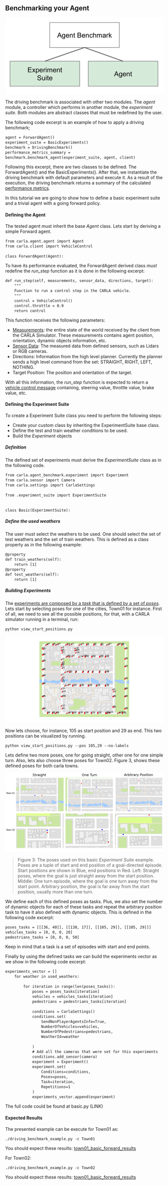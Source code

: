 Benchmarking your Agent
---------------------------

![Benchmark_structure](img/benchmark_diagram_small.png )

The driving benchmark is associated with other two modules.
The *agent* module, a controller which performs in 
another module, the *experiment suite*.
Both modules are abstract classes that must be redefined by
the user.

The following code excerpt is
an example of how to apply a driving benchmark;

    agent = ForwardAgent() 
    experiment_suite = BasicExperiments()
    benchmark = DrivingBenchmark() 
    performance_metrics_summary = benchmark.benchmark_agent(experiment_suite, agent, client)


Following this excerpt, there are two classes to be defined.
The ForwardAgent() and the BasicExperiments().
After that, we instantiate the driving benchmark with default parameters
and execute it. As a result of the execution, the driving benchmark
returns a summary of the calculated [performance metrics](benchmark_metrics.md).

In this tutorial we are going to show how to define 
a basic experiment suite and a trivial agent with a going
forward policy.


#### Defining the Agent

The tested agent must  inherit the base *Agent* class.
Lets start by deriving a simple Forward agent. 

    from carla.agent.agent import Agent
    from carla.client import VehicleControl
    
    class ForwardAgent(Agent):


To have its performance evaluated, the ForwardAgent derived class _must_ 
redefine the *run_step* function as it is done in the following excerpt:

    def run_step(self, measurements, sensor_data, directions, target):
        """
        Function to run a control step in the CARLA vehicle.
	    """
        control = VehicleControl()
        control.throttle = 0.9
        return control


This function receives the following parameters:
 
 * [Measurements](measurements.md): the entire state of the world received
 by the client from the CARLA Simulator. These measurements contains agent position, orientation,
 dynamic objects information, etc.
 * [Sensor Data](cameras_and_sensors.md): The measured data from defined sensors, 
 such as Lidars or RGB cameras.
 * Directions: Information from the high level planner. Currently the planner sends
 a high level command from the set: STRAIGHT, RIGHT, LEFT, NOTHING.
 * Target Position: The position and orientation of the target.
 
 With all this information, the *run_step* function is expected 
 to return a [vehicle control message](measurements.md) containing, 
 steering value, throttle value, brake value, etc.



#### Defining the Experiment Suite


To create a Experiment Suite class you need to perform
the following steps:

* Create your custom class by inheriting the ExperimentSuite base class.
* Define the test and train weather conditions to be used.
* Build the *Experiment* objects 



##### Definition


The defined set of experiments must derive the *ExperimentSuite* class
as in the following code. 

    from carla.agent_benchmark.experiment import Experiment
    from carla.sensor import Camera
    from carla.settings import CarlaSettings
    
    from .experiment_suite import ExperimentSuite
    
    
    class Basic(ExperimentSuite):
    
##### Define the used weathers

The user must select the weathers to be used. One should select the set
of test weathers and the set of train weathers. This is defined as a
class property as in the following example:

    @property
    def train_weathers(self):
        return [1]
    @property
    def test_weathers(self):
        return [1]
        

##### Building Experiments

The [experiments are composed by a *task* that is defined by a set of *poses*](benchmark_structure.md).
Lets start by selecting poses for one of the cities, Town01 for instance.
 First of all, we need to see all the possible positions, for that, with
  a CARLA simulator running in a terminal, run:
    
    python view_start_positions.py
 
 ![town01_positions](img/town01_positions.png)
 
  
  
Now lets choose, for instance, 105 as start position and 29
as end. This two positions can be visualized by running. 
    
    python view_start_positions.py --pos 105,29 --no-labels



 Lets define
two more poses, one for going straight, other one for one simple turn.
Also, lets also choose three poses for Town02.
Figure 3, shows these defined poses for both carla towns.


 ![town01_positions](img/initial_positions.png)
 >Figure 3: The poses used on this basic *Experiment Suite* example. Poses are
 a tuple of start and end position of a goal-directed episode. Start positions are
 shown in Blue, end positions in Red. Left: Straight poses,
 where the goal is just straight away from the start position. Middle: One turn
 episode, where the goal is one turn away from the start point. Arbitrary position,
 the goal is far away from the start position, usually more than one turn.


We define each of this defined poses as tasks. Plus, we also set
the number of dynamic objects for each of these tasks and repeat
the arbitrary position task to have it also defined with dynamic
objects. This is defined
in the following code excerpt:
    
    poses_tasks = [[[36, 40]], [[138, 17]], [[105, 29]], [[105, 29]]]
    vehicles_tasks = [0, 0, 0, 20]
    pedestrians_tasks = [0, 0, 0, 50]

Keep in mind that a task is a set of episodes with start and end points.

Finally by using the defined tasks we can build the experiments
vector as we show in the following code excerpt:

```
experiments_vector = []
    for weather in used_weathers:

        for iteration in range(len(poses_tasks)):
            poses = poses_tasks[iteration]
            vehicles = vehicles_tasks[iteration]
            pedestrians = pedestrians_tasks[iteration]
    
            conditions = CarlaSettings()
            conditions.set(
                SendNonPlayerAgentsInfo=True,
                NumberOfVehicles=vehicles,
                NumberOfPedestrians=pedestrians,
                WeatherId=weather
    
            )
            # Add all the cameras that were set for this experiments
            conditions.add_sensor(camera)
            experiment = Experiment()
            experiment.set(
                Conditions=conditions,
                Poses=poses,
                Task=iteration,
                Repetitions=1
            )
            experiments_vector.append(experiment)
```



            
The full code could be found at basic.py (LINK)



#### Expected Results

The presented example can be execute  for Town01 as:

    ./driving_benchmark_example.py -c Town01
 
You should expect these results: [town01_basic_forward_results](benchmark_basic_results_town01.md)

For Town02:

    ./driving_benchmark_example.py -c Town02

You should expect these results: [town01_basic_forward_results](benchmark_basic_results_town01.md)



